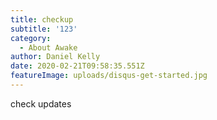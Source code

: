 ```yaml
---
title: checkup
subtitle: '123'
category:
  - About Awake
author: Daniel Kelly
date: 2020-02-21T09:58:35.551Z
featureImage: uploads/disqus-get-started.jpg
---
```

check updates
